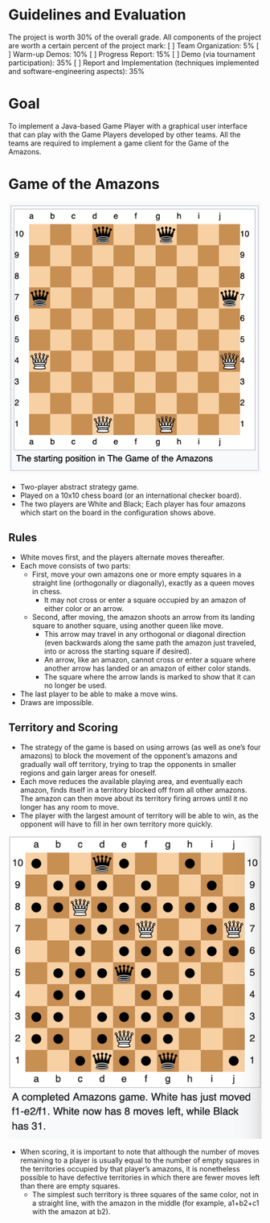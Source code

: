 # Guidelines and Evaluation
The project is worth 30% of the overall grade. All components of the project are worth a certain percent of the project mark:
[ ] Team Organization: 5%
[ ] Warm-up Demos: 10%
[ ] Progress Report: 15%
[ ] Demo (via tournament participation): 35%
[ ] Report and Implementation (techniques implemented and software-engineering aspects): 35%

# Goal
To implement a Java-based Game Player with a graphical user interface that can play with the Game Players developed by other teams. All the teams are required to implement a game client for the Game of the Amazons.

# Game of the Amazons
![Game of the Amazons Start Board](gota.png)
- Two-player abstract strategy game.
- Played on a 10x10 chess board (or an international checker board).
- The two players are White and Black; Each player has four amazons which start on the board in the configuration shows above.

## Rules
- White moves first, and the players alternate moves thereafter.
- Each move consists of two parts:
    - First, move your own amazons one or more empty squares in a straight line (orthogonally or diagonally), exactly as a queen moves in chess.
        - It may not cross or enter a square occupied by an amazon of either color or an arrow.
    - Second, after moving, the amazon shoots an arrow from its landing square to another square, using another queen like move.
        - This arrow may travel in any orthogonal or diagonal direction (even backwards along the same path the amazon just traveled, into or across the starting square if desired).
        - An arrow, like an amazon, cannot cross or enter a square where another arrow has landed or an amazon of either color stands.
        - The square where the arrow lands is marked to show that it can no longer be used.
- The last player to be able to make a move wins.
- Draws are impossible.

## Territory and Scoring
- The strategy of the game is based on using arrows (as well as one’s four amazons) to block the movement of the opponent’s amazons and gradually wall off territory, trying to trap the opponents in smaller regions and gain larger areas for oneself.
- Each move reduces the available playing area, and eventually each amazon, finds itself in a territory blocked off from all other amazons. The amazon can then move about its territory firing arrows until it no longer has any room to move.
- The player with the largest amount of territory will be able to win, as the opponent will have to fill in her own territory more quickly.

![Game of the Amazons Complete Game](gotacomplete.png)

- When scoring, it is important to note that although the number of moves remaining to a player is usually equal to the number of empty squares in the territories occupied by that player’s amazons, it is nonetheless possible to have defective territories in which there are fewer moves left than there are empty squares.
    - The simplest such territory is three squares of the same color, not in a straight line, with the amazon in the middle (for example, a1+b2+c1 with the amazon at b2).